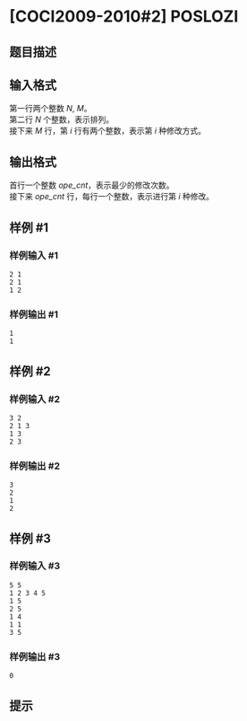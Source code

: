 # [COCI2009-2010#2] POSLOZI

## 题目描述



## 输入格式

第一行两个整数 $N,$ $M$。  
第二行 $N$ 个整数，表示排列。  
接下来 $M$ 行，第 $i$ 行有两个整数，表示第 $i$ 种修改方式。

## 输出格式

首行一个整数 $\mathit{ope\_cnt}$，表示最少的修改次数。  
接下来 $\mathit{ope\_cnt}$ 行，每行一个整数，表示进行第 $i$ 种修改。

## 样例 #1

### 样例输入 #1
```
2 1
2 1
1 2
```

### 样例输出 #1

```
1
1
```

## 样例 #2

### 样例输入 #2
```
3 2
2 1 3
1 3
2 3
```

### 样例输出 #2

```
3
2
1
2
```

## 样例 #3

### 样例输入 #3
```
5 5
1 2 3 4 5
1 5
2 5
1 4
1 1
3 5
```

### 样例输出 #3

```
0
```

## 提示


